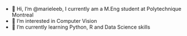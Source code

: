 - 👋 Hi, I’m @marieleeb, I currently am a M.Eng student at Polytechnique Montreal
- 👀 I’m interested in Computer Vision 
- 🌱 I’m currently learning Python, R and Data Science skills
